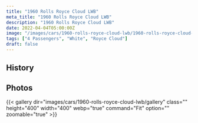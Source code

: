 ```yaml
---
title: "1960 Rolls Royce Cloud LWB"
meta_title: "1960 Rolls Royce Cloud LWB"
description: "1960 Rolls Royce Cloud LWB"
date: 2022-04-04T05:00:00Z
image: "/images/cars/1960-rolls-royce-cloud-lwb/1960-rolls-royce-cloud-lwb.jpg"
tags: ["4 Passengers", "White", "Royce Cloud"]
draft: false
---
```

## History

## Photos
{{< gallery dir="images/cars/1960-rolls-royce-cloud-lwb/gallery" class="" height="400" width="400" webp="true" command="Fit" option="" zoomable="true" >}}
